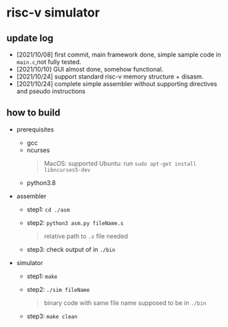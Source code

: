 # risc-v simulator

## update log

- [2021/10/08] first commit, main framework done, simple sample code in `main.c`,not fully tested.
- [2021/10/10] GUI almost done, somehow functional.
- [2021/10/24] support standard risc-v memory structure + disasm.
- [2021/10/24] complete simple assembler without supporting directives and pseudo instructions

## how to build

- prerequisites
	- gcc
	- ncurses
		> MacOS: supported
		> Ubuntu: run `sudo apt-get install libncurses5-dev`
	- python3.8

- assembler
	- step1: `cd ./asm`
	- step2: `python3 asm.py fileName.s`
		
		> relative path to `.s` file needed
	- step3: check output of in `./bin`
	
- simulator
	- step1: `make`
	- step2: `./sim fileName`
		
		> binary code with same file name supposed to be in `./bin`
	- step3: `make clean`

